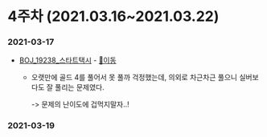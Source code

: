 # 4주차 (2021.03.16~2021.03.22)

### 2021-03-17

- [BOJ_19238_스타트택시](https://www.acmicpc.net/problem/19238) - [📄이동](https://github.com/LeeA0/AlgoAlgo/blob/main/Programmers/Simulation/19238_스타트택시/AY_19238_스타트택시.java)

  - 오랫만에 골드 4를 풀어서 못 풀까 걱정했는데, 의외로 차근차근 풀으니 실버보다도 잘 풀리는 문제였다.

    -> 문제의 난이도에 겁먹지말자..!

### 2021-03-19